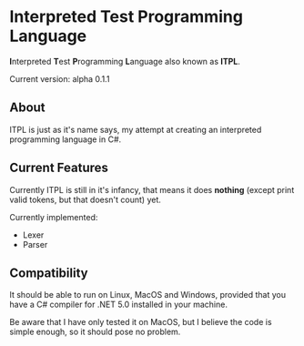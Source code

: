 # Interpreted Test Programming Language
**I**nterpreted **T**est **P**rogramming **L**anguage also known as **ITPL**.

Current version: alpha 0.1.1

## About
ITPL is just as it's name says, my attempt at creating an interpreted programming language in C#.

## Current Features
Currently ITPL is still in it's infancy, that means it does **nothing** (except print valid tokens, but 
that doesn't count) yet.

Currently implemented:
* Lexer
* Parser

## Compatibility
It should be able to run on Linux, MacOS and Windows, provided that you have a C# compiler for .NET 5.0 installed in your machine.

Be aware that I have only tested it on MacOS, but I believe the code is simple enough, so it should 
pose no problem.